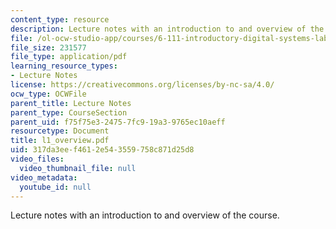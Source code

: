 ```yaml
---
content_type: resource
description: Lecture notes with an introduction to and overview of the course.
file: /ol-ocw-studio-app/courses/6-111-introductory-digital-systems-laboratory-spring-2006/317da3eef4612e543559758c871d25d8_l1_overview.pdf
file_size: 231577
file_type: application/pdf
learning_resource_types:
- Lecture Notes
license: https://creativecommons.org/licenses/by-nc-sa/4.0/
ocw_type: OCWFile
parent_title: Lecture Notes
parent_type: CourseSection
parent_uid: f75f75e3-2475-7fc9-19a3-9765ec10aeff
resourcetype: Document
title: l1_overview.pdf
uid: 317da3ee-f461-2e54-3559-758c871d25d8
video_files:
  video_thumbnail_file: null
video_metadata:
  youtube_id: null
---
```

Lecture notes with an introduction to and overview of the course.